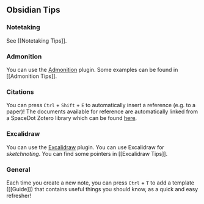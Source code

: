 ## Obsidian Tips

### Notetaking

See [[Notetaking Tips]].

### Admonition

You can use the [Admonition](https://github.com/valentine195/obsidian-admonition) plugin. Some examples can be found in [[Admonition Tips]].

### Citations

You can press `Ctrl` + `Shift` + `E` to automatically insert a reference (e.g. to a paper)! The documents available for reference are automatically linked from a SpaceDot Zotero library which can be found [here](https://www.zotero.org/groups/4786779/spacedot).

### Excalidraw

You can use the [Excalidraw](https://github.com/zsviczian/obsidian-excalidraw-plugin) plugin. You can use Excalidraw for *sketchnoting*. You can find some pointers in [[Excalidraw Tips]].

### General

Each time you create a new note, you can press `Ctrl` + `T` to add a template ([[Guide]]) that contains useful things you should know, as a quick and easy refresher!